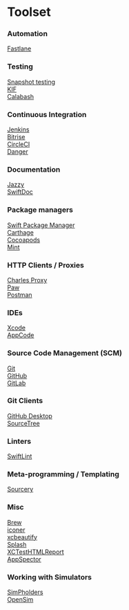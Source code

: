 # Toolset

### Automation

[Fastlane](https://fastlane.tools/)

### Testing

[Snapshot testing](https://github.com/Antondomashnev/FBSnapshotsViewer)\
[KIF](https://github.com/kif-framework/KIF)\
[Calabash](https://calaba.sh)

### Continuous Integration

[Jenkins](https://jenkins.io)\
[Bitrise](https://www.bitrise.io/)\
[CircleCI](https://circleci.com)\
[Danger](https://danger.systems/)

### Documentation

[Jazzy](https://github.com/realm/jazzy)\
[SwiftDoc](https://swiftdoc.org/)

### Package managers

[Swift Package Manager](https://github.com/apple/swift-package-manager)\
[Carthage](https://github.com/Carthage/Carthage)\
[Cocoapods](https://cocoapods.org/)\
[Mint](https://github.com/yonaskolb/Mint)

### HTTP Clients / Proxies

[Charles Proxy](https://www.charlesproxy.com)\
[Paw](https://paw.cloud)\
[Postman](https://www.getpostman.com)

### IDEs

[Xcode](https://developer.apple.com/xcode/)\
[AppCode](https://www.jetbrains.com/objc/)

### Source Code Management (SCM)

[Git](https://git-scm.com)\
[GitHub](https://github.com)\
[GitLab](https://about.gitlab.com)

### Git Clients

[GitHub Desktop](https://desktop.github.com)\
[SourceTree](https://www.sourcetreeapp.com)

### Linters

[SwiftLint](https://github.com/realm/SwiftLint)

### Meta-programming / Templating

[Sourcery](https://github.com/krzysztofzablocki/Sourcery)

### Misc

[Brew](https://brew.sh/)\
[iconer](https://gitlab.com/corekit/iconer)\
[xcbeautify](https://github.com/thii/xcbeautify)\
[Splash](https://github.com/JohnSundell/Splash)\
[XCTestHTMLReport](https://github.com/TitouanVanBelle/XCTestHTMLReport)\
[AppSpector](https://appspector.com/)

### Working with Simulators

[SimPholders](https://simpholders.com)\
[OpenSim](https://github.com/luosheng/OpenSim)
